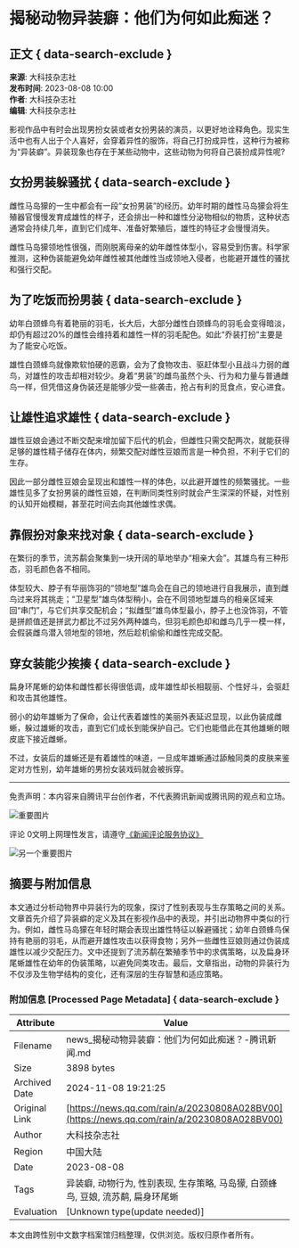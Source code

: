 # 揭秘动物异装癖：他们为何如此痴迷？

## 正文 { data-search-exclude }


**来源**: 大科技杂志社  
**发布时间**: 2023-08-08 10:00  
**作者**: 大科技杂志社  
**编辑**: 大科技杂志社  

影视作品中有时会出现男扮女装或者女扮男装的演员，以更好地诠释角色。现实生活中也有人出于个人喜好，会穿着异性的服饰，将自己打扮成异性，这种行为被称为“异装癖”。异装现象也存在于某些动物中，这些动物为何将自己装扮成异性呢?

## 女扮男装躲骚扰 { data-search-exclude }
雌性马岛獴的一生中都会有一段“女扮男装”的经历。幼年时期的雌性马岛獴会将生殖器官慢慢发育成雄性的样子，还会排出一种和雄性分泌物相似的物质，这种状态通常会持续几年，直到它们成年、准备好繁殖后，雄性的特征才会慢慢消失。

雌性马岛獴领地性很强，而刚脱离母亲的幼年雌性体型小，容易受到伤害。科学家推测，这种伪装能避免幼年雌性被其他雌性当成领地入侵者，也能避开雄性的骚扰和强行交配。

## 为了吃饭而扮男装 { data-search-exclude }
幼年白颈蜂鸟有着艳丽的羽毛，长大后，大部分雌性白颈蜂鸟的羽毛会变得暗淡，却仍有超过20%的雌性会维持着和雄性一样的羽毛配色。如此“乔装打扮”主要是为了能安心吃饭。

雄性白颈蜂鸟就像欺软怕硬的恶霸，会为了食物攻击、驱赶体型小且战斗力弱的雌鸟，对雄性的攻击却相对较少。身着“男装”的雌鸟虽然个头、行为和力量与普通雌鸟一样，但凭借这身伪装还是能够少受一些袭击，抢占有利的觅食点，安心进食。

## 让雄性追求雄性 { data-search-exclude }
雄性豆娘会通过不断交配来增加留下后代的机会，但雌性只需交配两次，就能获得足够的雄性精子储存在体内，频繁交配对雌性豆娘而言是一种负担，不利于它们的生存。

因此一部分雌性豆娘会呈现出和雄性一样的体色，以此避开雄性的频繁骚扰。一些雄性见多了女扮男装的雌性豆娘，在判断同类性别时就会产生深深的怀疑，对性别的认知开始模糊，甚至花时间去向其他雄性求偶。

## 靠假扮对象来找对象 { data-search-exclude }
在繁衍的季节，流苏鹬会聚集到一块开阔的草地举办“相亲大会”。其雄鸟有三种形态，羽毛颜色各不相同。

体型较大、脖子有华丽饰羽的“领地型”雄鸟会在自己的领地进行自我展示，直到雌鸟过来将其挑走；“卫星型”雄鸟体型稍小，会在不同领地型雄鸟的相亲区域来回“串门”，与它们共享交配机会；“拟雌型”雄鸟体型最小，脖子上也没饰羽，不管是拼颜值还是拼武力都比不过另外两种雄鸟，但羽毛颜色却和雌鸟几乎一模一样，会假装雌鸟潜入领地型的领地，然后趁机偷偷和雌性完成交配。

## 穿女装能少挨揍 { data-search-exclude }
扁身环尾蜥的幼体和雌性都长得很低调，成年雄性却长相靓丽、个性好斗，会驱赶和攻击其他雄性。

弱小的幼年雄蜥为了保命，会让代表着雄性的美丽外表延迟显现，以此伪装成雌蜥，躲过雄蜥的攻击，直到它们成长到能保护自己。它们也能借此在其他雄蜥的眼皮底下接近雌蜥。

不过，女装后的雄蜥还是有着雄性的味道，一旦成年雄蜥通过舔触同类的皮肤来鉴定对方性别，幼年雄蜥的男扮女装戏码就会被拆穿。

---

免责声明：本内容来自腾讯平台创作者，不代表腾讯新闻或腾讯网的观点和立场。

![重要图片](https://inews.gtimg.com/newsapp_bt/0/1012205723968_6694/0)

评论 0文明上网理性发言，请遵守[《新闻评论服务协议》](https://new.qq.com/static/coralinfo.htm)

![另一个重要图片](http://inews.gtimg.com/newsapp_ls/0/12597139796/0)

## 摘要与附加信息

<!-- tcd_abstract -->
本文通过分析动物界中异装行为的现象，探讨了性别表现与生存策略之间的关系。文章首先介绍了异装癖的定义及其在影视作品中的表现，并引出动物界中类似的行为。例如，雌性马岛獴在年轻时期会表现出雄性特征以躲避骚扰；幼年白颈蜂鸟保持有艳丽的羽毛，从而避开雄性攻击以获得食物；另外一些雌性豆娘则通过伪装成雄性以减少交配压力。文中还提到了流苏鹬在繁殖季节中的求偶策略，以及扁身环尾蜥雄性在幼年的伪装策略，以避免同类攻击。最后，文章指出，动物的异装行为不仅涉及生物学结构的变化，还有深层的生存智慧和适应策略。
<!-- tcd_abstract_end -->

### 附加信息 [Processed Page Metadata] { data-search-exclude }

| Attribute       | Value                                  |
|-----------------|----------------------------------------|
| Filename        | news_揭秘动物异装癖：他们为何如此痴迷？-腾讯新闻.md                             |
| Size            | 3898 bytes                           |
| Archived Date   | 2024-11-08 19:21:25                             |
| Original Link   | [https://news.qq.com/rain/a/20230808A028BV00](https://news.qq.com/rain/a/20230808A028BV00)                       |
| Author          | 大科技杂志社                               |
| Region          | 中国大陆                               |
| Date            | 2023-08-08                                 |
| Tags            | 异装癖, 动物行为, 性别表现, 生存策略, 马岛獴, 白颈蜂鸟, 豆娘, 流苏鹬, 扁身环尾蜥                                 |
| Evaluation            | [Unknown type(update needed)]                                 |
<!-- tcd_table_end -->

本文由跨性别中文数字档案馆归档整理，仅供浏览。版权归原作者所有。
